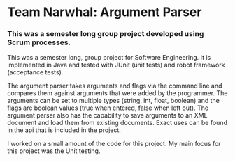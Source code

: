 # Team Narwhal: Argument Parser

### This was a semester long group project developed using Scrum processes.

This was a semester long, group project for Software Engineering. It is implemented in Java and tested with JUnit (unit tests) and robot framework (acceptance tests).

The argument parser takes arguments and flags via the command line and compares them against arguments that were added by the programmer. The arguments can be set to multiple types (string, int, float, boolean) and the flags are boolean values (true when entered, false when left out). The argument parser also has the capability to save arguments to an XML document and load them from existing documents. Exact uses can be found in the api that is included in the project.

I worked on a small amount of the code for this project. My main focus for this project was the Unit testing.

